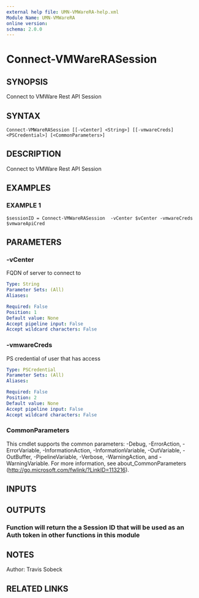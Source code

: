 ```yaml
---
external help file: UMN-VMWareRA-help.xml
Module Name: UMN-VMWareRA
online version:
schema: 2.0.0
---
```


# Connect-VMWareRASession

## SYNOPSIS
Connect to VMWare Rest API Session

## SYNTAX

```
Connect-VMWareRASession [[-vCenter] <String>] [[-vmwareCreds] <PSCredential>] [<CommonParameters>]
```

## DESCRIPTION
Connect to VMWare Rest API Session

## EXAMPLES

### EXAMPLE 1
```
$sessionID = Connect-VMWareRASession  -vCenter $vCenter -vmwareCreds $vmwareApiCred
```

## PARAMETERS

### -vCenter
FQDN of server to connect to

```yaml
Type: String
Parameter Sets: (All)
Aliases:

Required: False
Position: 1
Default value: None
Accept pipeline input: False
Accept wildcard characters: False
```

### -vmwareCreds
PS credential of user that has access

```yaml
Type: PSCredential
Parameter Sets: (All)
Aliases:

Required: False
Position: 2
Default value: None
Accept pipeline input: False
Accept wildcard characters: False
```

### CommonParameters
This cmdlet supports the common parameters: -Debug, -ErrorAction, -ErrorVariable, -InformationAction, -InformationVariable, -OutVariable, -OutBuffer, -PipelineVariable, -Verbose, -WarningAction, and -WarningVariable. For more information, see about_CommonParameters (http://go.microsoft.com/fwlink/?LinkID=113216).

## INPUTS

## OUTPUTS

### Function will return the a Session ID that will be used as an Auth token in other functions in this module

## NOTES
Author: Travis Sobeck

## RELATED LINKS
